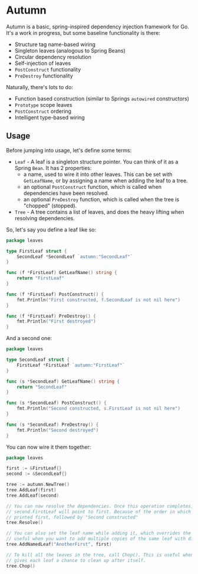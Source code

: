 # Autumn

Autumn is a basic, spring-inspired dependency injection framework for Go. It's a work in progress, but some baseline functionality is there:

* Structure tag name-based wiring
* Singleton leaves (analogous to Spring Beans)
* Circular dependency resolution
* Self-injection of leaves
* `PostConstruct` functionality
* `PreDestroy` functionality

Naturally, there's lots to do:

* Function based construction (similar to Springs `autowired` constructors)
* `Prototype` scope leaves
* `PostConstruct` ordering
* Intelligent type-based wiring

## Usage

Before jumping into usage, let's define some terms:

* `Leaf` - A leaf is a singleton structure pointer. You can think of it as a Spring `Bean`. It has 2 properties:
    * a name, used to wire it into other leaves. This can be set with `GetLeafName`, or by assigning a name when adding the leaf to a tree.
    * an optional `PostConstruct` function, which is called when dependencies have been resolved.
    * an optional `PreDestroy` function, which is called when the tree is "chopped" (stopped).
* `Tree` - A tree contains a list of leaves, and does the heavy lifting when resolving dependencies.

So, let's say you define a leaf like so:
```go
package leaves

type FirstLeaf struct {
	SecondLeaf *SecondLeaf `autumn:"SecondLeaf"`
}

func (f *FirstLeaf) GetLeafName() string {
	return "FirstLeaf"
}

func (f *FirstLeaf) PostConstruct() {
	fmt.Println("First constructed, f.SecondLeaf is not nil here")
}

func (f *FirstLeaf) PreDestroy() {
	fmt.Println("First destroyed")
}
```

And a second one:
```go
package leaves

type SecondLeaf struct {
	FirstLeaf *FirstLeaf `autumn:"FirstLeaf"`
}

func (s *SecondLeaf) GetLeafName() string {
	return "SecondLeaf"
}

func (s *SecondLeaf) PostConstruct() {
	fmt.Println("Second constructed, s.FirstLeaf is not nil here")
}

func (s *SecondLeaf) PreDestroy() {
	fmt.Println("Second destroyed")
}
```

You can now wire it them together:
```go
package leaves

first := &FirstLeaf{}
second := &SecondLeaf{}

tree := autumn.NewTree()
tree.AddLeaf(first)
tree.AddLeaf(second)

// You can now resolve the dependencies. Once this operation completes, first.SecondLeaf will point to second. and 
// second.FirstLeaf will point to first. Because of the order in which these were added, "First constructed" will be 
// printed first, followed by "Second constructed"
tree.Resolve()

// You can also set the leaf name while adding it, which overrides the leaf name defined in the structure. This is
// useful when you want to add multiple copies of the same leaf with different names
tree.AddNamedLeaf("AnotherFirst", first)

// To kill all the leaves in the tree, call Chop(). This is useful when gracefully shutting down an application, and
// gives each leaf a chance to clean up after itself.
tree.Chop()
```
